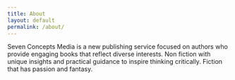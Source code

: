 ```yaml
---
title: About
layout: default
permalink: /about/
---
```

Seven Concepts Media is a new publishing service focused on authors who 
provide engaging books that reflect diverse interests. 
Non fiction with unique insights and practical guidance to 
inspire thinking critically. Fiction that has passion and fantasy. 
